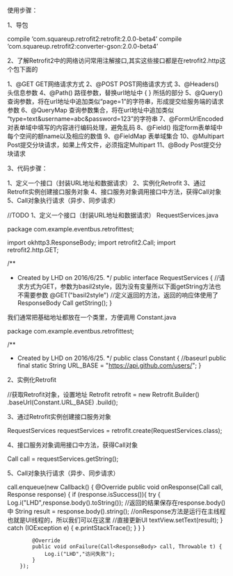 使用步骤：

1、导包

compile ‘com.squareup.retrofit2:retrofit:2.0.0-beta4’ 
compile ‘com.squareup.retrofit2:converter-gson:2.0.0-beta4’

2、了解Retrofit2中的网络访问常用注解接口,其实这些接口都是在retrofit2.http这个包下面的

1、@GET GET网络请求方式 
2、@POST POST网络请求方式 
3、@Headers() 头信息参数 
4、@Path() 路径参数，替换url地址中 { } 所括的部分 
5、@Query() 查询参数，将在url地址中追加类似“page=1”的字符串，形成提交给服务端的请求参数 
6、@QueryMap 查询参数集合，将在url地址中追加类似 
“type=text&username=abc&password=123”的字符串 
7、@FormUrlEncoded 对表单域中填写的内容进行编码处理，避免乱码 
8、@Field() 指定form表单域中每个空间的额name以及相应的数值 
9、@FieldMap 表单域集合 
10、@Multipart Post提交分块请求，如果上传文件，必须指定Multipart 
11、@Body Post提交分块请求

3、代码步骤：

1、定义一个接口（封装URL地址和数据请求） 
2、实例化Retrofit 
3、通过Retrofit实例创建接口服务对象 
4、接口服务对象调用接口中方法，获得Call对象 
5、Call对象执行请求（异步、同步请求）

//TODO
1、定义一个接口（封装URL地址和数据请求） 
RequestServices.java

package com.example.eventbus.retrofittest;

import okhttp3.ResponseBody;
import retrofit2.Call;
import retrofit2.http.GET;

/**
 * Created by LHD on 2016/6/25.
 */
public interface RequestServices {
    //请求方式为GET，参数为basil2style，因为没有变量所以下面getString方法也不需要参数
    @GET("basil2style") 
    //定义返回的方法，返回的响应体使用了ResponseBody
    Call<ResponseBody> getString();
}


我们通常把基础地址都放在一个类里，方便调用 
Constant.java

package com.example.eventbus.retrofittest;

/**
 * Created by LHD on 2016/6/25.
 */
public class Constant {
    //baseurl
    public final static String URL_BASE = "https://api.github.com/users/";
}

2、实例化Retrofit

//获取Retrofit对象，设置地址
        Retrofit retrofit = new Retrofit.Builder()
                .baseUrl(Constant.URL_BASE)
                .build();

3、通过Retrofit实例创建接口服务对象

 RequestServices requestServices = retrofit.create(RequestServices.class);

4、接口服务对象调用接口中方法，获得Call对象

 Call<ResponseBody> call = requestServices.getString();

5、Call对象执行请求（异步、同步请求）

call.enqueue(new Callback<ResponseBody>() {
            @Override
            public void onResponse(Call<ResponseBody> call, Response<ResponseBody> response) {
               if (response.isSuccess()){
                   try {
                       Log.i("LHD",response.body().toString());
                       //返回的结果保存在response.body()中
                       String result = response.body().string();
                       //onResponse方法是运行在主线程也就是UI线程的，所以我们可以在这里
                       //直接更新UI
                       textView.setText(result);
                   } catch (IOException e) {
                       e.printStackTrace();
                   }
               }
            }

            @Override
            public void onFailure(Call<ResponseBody> call, Throwable t) {
                Log.i("LHD","访问失败");
            }
        });
